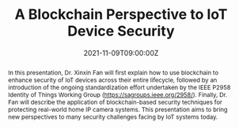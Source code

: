 ---
title: A Blockchain Perspective to IoT Device Security

event: IoT Device Security Conference
event_url: https://iotdevicesecurityconference.com/

location: Virtual

summary: A talk about IoT device security - today, tomorrow and future
abstract: In this presentation, Dr. Xinxin Fan will first explain how to use blockchain to enhance security of IoT devices across their entire lifecycle, followed by an introduction of the ongoing standardization effort undertaken by the IEEE P2958 Identity of Things Working Group (https://sagroups.ieee.org/2958/). Finally, Dr. Fan will describe the application of blockchain-based security techniques for protecting real-world home IP camera systems. This presentation aims to bring new perspectives to many security challenges facing by IoT systems today.

# Talk start and end times.
#   End time can optionally be hidden by prefixing the line with `#`.
date: "2021-11-09T09:00:00Z"
#date_end: "2030-06-01T15:00:00Z"
all_day: false

#authors: []
#tags: []

# Is this a featured talk? (true/false)
featured: false

links:
- icon: twitter
  icon_pack: fab
  name: Follow
  url: https://twitter.com/cryptoxfan
url_code: ""
url_pdf: ""
url_slides: uploads/IoTDSC2021.pdf
url_video: https://iotdevicesecurityconference.com/on-demand-sessions.php
---